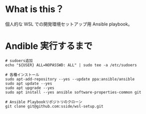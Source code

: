 # What is this？

個人的な WSL での開発環境セットアップ用 Ansible playbook。

# Andible 実行するまで

```shell
# sudoers追加
echo "${USER} ALL=NOPASSWD: ALL" | sudo tee -a /etc/sudoers

# 各種インストール
sudo apt-add-repository --yes --update ppa:ansible/ansible
sudo apt update --yes
sudo apt upgrade --yes
sudo apt install --yes ansible software-properties-common git

# Ansible Playbookリポジトリのクローン
git clone git@github.com:sside/wsl-setup.git
```
